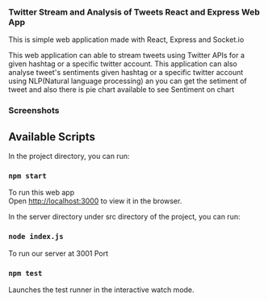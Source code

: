 ### Twitter Stream and Analysis of Tweets React and Express Web App
This is simple web application made with React, Express and Socket.io 

This web application can able to stream tweets using Twitter APIs for a given hashtag or a specific twitter account.
This application can also analyse tweet's sentiments given hashtag or a specific twitter account using NLP(Natural language processing) an you can get the setiment of tweet and
also there is pie chart available to see Sentiment on chart

### Screenshots

## Available Scripts

In the project directory, you can run:

### `npm start`

To run this web app<br />
Open [http://localhost:3000](http://localhost:3000) to view it in the browser.

In the server directory under src directory of the project, you can run:

### `node index.js`

To run our server at 3001 Port 

### `npm test`

Launches the test runner in the interactive watch mode.<br />
